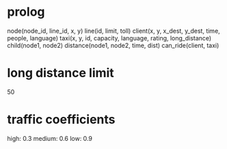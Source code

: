 # prolog
node(node_id, line_id, x, y)
line(id, limit, toll)
client(x, y, x_dest, y_dest, time, people, language)
taxi(x, y, id, capacity, language, rating, long_distance)
child(node1, node2)
distance(node1, node2, time, dist)
can_ride(client, taxi)

# long distance limit
50

# traffic coefficients
high: 0.3
medium: 0.6
low: 0.9
